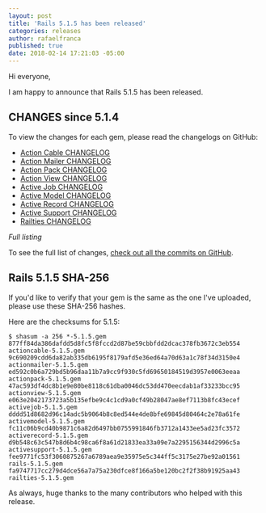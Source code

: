 ```yaml
---
layout: post
title: 'Rails 5.1.5 has been released'
categories: releases
author: rafaelfranca
published: true
date: 2018-02-14 17:21:03 -05:00
---
```

Hi everyone,

I am happy to announce that Rails 5.1.5 has been released.


## CHANGES since 5.1.4

To view the changes for each gem, please read the changelogs on GitHub:

* [Action Cable CHANGELOG](https://github.com/rails/rails/blob/v5.1.5/actioncable/CHANGELOG.md)
* [Action Mailer CHANGELOG](https://github.com/rails/rails/blob/v5.1.5/actionmailer/CHANGELOG.md)
* [Action Pack CHANGELOG](https://github.com/rails/rails/blob/v5.1.5/actionpack/CHANGELOG.md)
* [Action View CHANGELOG](https://github.com/rails/rails/blob/v5.1.5/actionview/CHANGELOG.md)
* [Active Job CHANGELOG](https://github.com/rails/rails/blob/v5.1.5/activejob/CHANGELOG.md)
* [Active Model CHANGELOG](https://github.com/rails/rails/blob/v5.1.5/activemodel/CHANGELOG.md)
* [Active Record CHANGELOG](https://github.com/rails/rails/blob/v5.1.5/activerecord/CHANGELOG.md)
* [Active Support CHANGELOG](https://github.com/rails/rails/blob/v5.1.5/activesupport/CHANGELOG.md)
* [Railties CHANGELOG](https://github.com/rails/rails/blob/v5.1.5/railties/CHANGELOG.md)

*Full listing*

To see the full list of changes, [check out all the commits on
GitHub](https://github.com/rails/rails/compare/v5.1.4...v5.1.5).

## Rails 5.1.5 SHA-256

If you'd like to verify that your gem is the same as the one I've uploaded,
please use these SHA-256 hashes.

Here are the checksums for 5.1.5:

```
$ shasum -a 256 *-5.1.5.gem
877ff84da386dafdd5d8fc5f8fccd2d87be59cbbfdd2dcac378fb3672c3eb554  actioncable-5.1.5.gem
9c690209cdd6da82ab335db6195f8179afd5e36ed64a70d63a1c78f34d3150e4  actionmailer-5.1.5.gem
ed592c0b6a729bd5b96daa11b7a9cc9f930c5fd69650184519d3957e0063eeaa  actionpack-5.1.5.gem
47ac593df4dc8b1e9e80be8118c61dba0046dc53dd470eecdab1af33233bcc95  actionview-5.1.5.gem
e063e2042173723a5b135efbe9c4c1cd9a0cf49b28047ae8ef7113b8fc43ecef  activejob-5.1.5.gem
dddd51d8682d96c14adc5b9064b8c8ed544e4de8bfe69845d80464c2e78a61fe  activemodel-5.1.5.gem
fc11c06b9cd40b9871c6a82d6497bb0755991846fb3712a1433ee5ad23fc3572  activerecord-5.1.5.gem
d9b548c63c547b8d6b4c98ca6f8a61d21833ea33a09e7a2295156344d2996c5a  activesupport-5.1.5.gem
fee9771fc53f3060875267a6789aea9e35975e5c344ff5c3175e27be92a01561  rails-5.1.5.gem
fa9747717cc279d4dce56a7a75a230dfce8f166a5be120bc2f2f38b91925aa43  railties-5.1.5.gem
```

As always, huge thanks to the many contributors who helped with this release.

